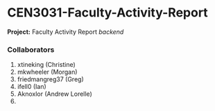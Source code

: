 CEN3031-Faculty-Activity-Report
================================
<html>
  <Strong>Project:</Strong> Faculty Activity Report <em>backend</em> 
  <body>
    <h3>Collaborators</h3>
      <ol>
        <li>xtineking (Christine)</li>
        <li>mkwheeler (Morgan)</li> 
        <li>friedmangreg37 (Greg)</li>
        <li>ifell0 (Ian)</li>
        <li>Aknoxlor (Andrew Lorelle)</li>
        <li><joshammock (Josh)</li>
      </ol>
  </body>
</html>



